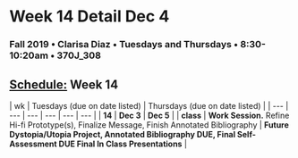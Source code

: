 # Week 14 Detail Dec 4

### Fall 2019 • Clarisa Diaz • Tuesdays and Thursdays • 8:30-10:20am • 370J_308

## [Schedule:](./) Week 14

| wk | Tuesdays \(due on date listed\) | Thursdays \(due on date listed\) |
| --- | --- | --- | --- | --- | --- |
| **14** | **Dec 3** | **Dec 5** |
| **class** | **Work Session.** Refine Hi-fi Prototype(s), Finalize Message, Finish Annotated Bibliography |  **Future Dystopia/Utopia Project, Annotated Bibliography DUE, Final Self-Assessment DUE  Final In Class Presentations** |
